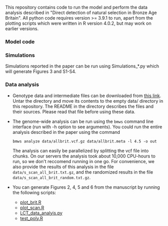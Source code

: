 This repository contains code to run the model and perform the data
analysis described in "Direct detection of natural selection in Bronze
Age Britain". All python code requires version >= 3.9.1 to run, apart
from the plotting scripts which were written in R version 4.0.2, but may
work on earlier versions. 

### Model code

### Simulations

Simulations reported in the paper can be run using Simulations_*.py 
which will generate Figures 3 and S1-S4.

### Data analysis

- Genotype data and intermediate files can be downloaded from [this
  link](https://upenn.box.com/s/qtf6s2504ib5yjm20w740xbp32cd5jck). Untar the directory and move its contents to the empty data/
  directory in this repository. The README in the directory describes
  the files and their sources. Please read that file before using
  these data.

- The genome-wide analysis can be run using the `bmws` command line interface
  (run with -h option to see arguments). You could run the entire
  analysis described in the paper using the command 
  
  ```
  bmws analyze data/allbrit.vcf.gz data/allbrit.meta -l 4.5 -o out
  ```

  The analysis can easily be parallelized by splitting the vcf file into
  chunks. On our servers the analysis took about 10,000 CPU-hours to
  run, so we don't reccomend running in one go. For convenience, we
  also provide the results of this analysis in the file
  `data/s_scan_all_brit.txt.gz`, and the randomized results in the file
  `data/s_scan_all_brit_random.txt.gz`.

- You can generate Figures 2, 4, 5 and 6 from the manuscript by running the following
scripts:
  - [plot_brit.R](scripts/plot_brit.R)
  - [plot_scan.R](scripts/plot_scan.R)
  - [LCT_data_analyis.py](LCT_data_analyis.py)
  - [test_poly.R](scripts/test_poly.R)
